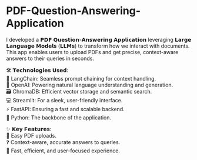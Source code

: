 # PDF-Question-Answering-Application

I developed a 𝗣𝗗𝗙 𝗤𝘂𝗲𝘀𝘁𝗶𝗼𝗻-𝗔𝗻𝘀𝘄𝗲𝗿𝗶𝗻𝗴 𝗔𝗽𝗽𝗹𝗶𝗰𝗮𝘁𝗶𝗼𝗻 leveraging 𝗟𝗮𝗿𝗴𝗲 𝗟𝗮𝗻𝗴𝘂𝗮𝗴𝗲 𝗠𝗼𝗱𝗲𝗹𝘀 (𝗟𝗟𝗠𝘀) to transform how we interact with documents. This app enables users to upload PDFs and get precise, context-aware answers to their queries in seconds. <br>

🛠 𝗧𝗲𝗰𝗵𝗻𝗼𝗹𝗼𝗴𝗶𝗲𝘀 𝗨𝘀𝗲𝗱: <br>
🌟 LangChain: Seamless prompt chaining for context handling. <br>
🤖 OpenAI: Powering natural language understanding and generation.<br> 
🗃 ChromaDB: Efficient vector storage and semantic search. <br>
💻 Streamlit: For a sleek, user-friendly interface. <br>
⚡ FastAPI: Ensuring a fast and scalable backend. <br>
🐍 Python: The backbone of the application. <br>

✨ 𝗞𝗲𝘆 𝗙𝗲𝗮𝘁𝘂𝗿𝗲𝘀:<br> 
📄 Easy PDF uploads. <br>
❓ Context-aware, accurate answers to queries.<br> 
🚀 Fast, efficient, and user-focused experience.<br>
